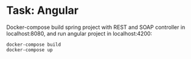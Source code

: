 # Task: Angular

Docker-compose build spring project with REST 
and SOAP controller in localhost:8080, 
and run angular project in localhost:4200:
```
docker-compose build
docker-compose up
```